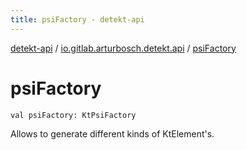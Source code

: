 ```yaml
---
title: psiFactory - detekt-api
---
```


[detekt-api](../index.html) / [io.gitlab.arturbosch.detekt.api](index.html) / [psiFactory](./psi-factory.html)

# psiFactory

`val psiFactory: KtPsiFactory`

Allows to generate different kinds of KtElement's.

